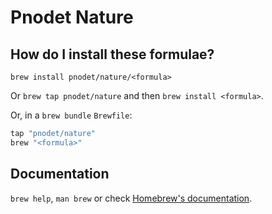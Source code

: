 # Pnodet Nature

## How do I install these formulae?

`brew install pnodet/nature/<formula>`

Or `brew tap pnodet/nature` and then `brew install <formula>`.

Or, in a `brew bundle` `Brewfile`:

```ruby
tap "pnodet/nature"
brew "<formula>"
```

## Documentation

`brew help`, `man brew` or check [Homebrew's documentation](https://docs.brew.sh).
